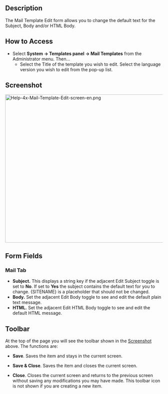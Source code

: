 <!-- Filename: Help4.x:Mail_Template:_Edit / Display title: Mail Template: Edit -->

## Description

The Mail Template Edit form allows you to change the default text for
the Subject, Body and/or HTML Body.

## How to Access

- Select **System **→** Templates panel **→** Mail Templates** from the
  Administrator menu. Then...
  - Select the Title of the template you wish to edit. Select the
    language version you wish to edit from the pop-up list.

## Screenshot

<img
src="https://docs.joomla.org/images/b/be/Help-4x-Mail-Template-Edit-screen-en.png"
decoding="async" data-file-width="800" data-file-height="473"
width="800" height="473"
alt="Help-4x-Mail-Template-Edit-screen-en.png" />

## Form Fields

### Mail Tab

- **Subject.** This displays a string key if the adjacent Edit Subject
  toggle is set to **No**. If set to **Yes** the subject contains the
  default text for you to change. {SITENAME} is a placeholder that
  should not be changed.
- **Body.** Set the adjacent Edit Body toggle to see and edit the
  default plain text message.
- **HTML.** Set the adjacent Edit HTML Body toggle to see and edit the
  default HTML message.

## Toolbar

At the top of the page you will see the toolbar shown in the
[Screenshot](#Screenshot) above. The functions are:

- **Save**. Saves the item and stays in the current screen.

<!-- -->

- **Save & Close**. Saves the item and closes the current screen.

<!-- -->

- **Close**. Closes the current screen and returns to the previous
  screen without saving any modifications you may have made. This
  toolbar icon is not shown if you are creating a new item.
